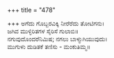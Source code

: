 +++
title = "478"

+++
ಅಗೆದು ಗೊಬ್ಬರವಿಕ್ಕಿ ನೀರೆರೆದು ತೋಟಿಗನು।  
ಜಗಿವ ಮುಳ್ಳಿರಿತಗಳ ಸೈರಿಸೆ ಗುಲಾಬಿ॥  
ನಗುವುದೊಂದರೆನಿಮಿಷ; ನಗಲು ಬಾಳ್ಮುಗಿಯುವುದು।  
ಮುಗುಳು ದುಡಿತಕೆ ತಣಿಸು - ಮಂಕುತಿಮ್ಮ॥  
